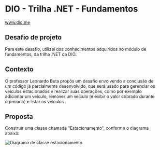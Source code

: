 # DIO - Trilha .NET - Fundamentos
www.dio.me

## Desafio de projeto
Para este desafio, utilizei dos conhecimentos adquiridos no módulo de fundamentos, da trilha .NET da DIO. 

## Contexto
O professor Leonardo Buta propôs um desafio envolvendo a conclusão de um código já parcialmente desenvolvido, que será usado para gerenciar os veículos estacionados e realizar suas operações, como por exemplo adicionar um veículo, remover um veículo (e exibir o valor cobrado durante o período) e listar os veículos.

## Proposta
Construir uma classe chamada "Estacionamento", conforme o diagrama abaixo:

![Diagrama de classe estacionamento](diagrama_classe_estacionamento.png)

